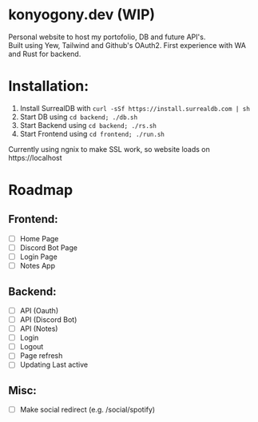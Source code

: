 # konyogony.dev (WIP)

Personal website to host my portofolio, DB and future API's. \
Built using Yew, Tailwind and Github's OAuth2. First experience with WA and Rust for backend.

# Installation:
1. Install SurrealDB with `curl -sSf https://install.surrealdb.com | sh`
2. Start DB using `cd backend; ./db.sh`
3. Start Backend using `cd backend; ./rs.sh`
4. Start Frontend using `cd frontend; ./run.sh`

Currently using ngnix to make SSL work, so website loads on https://localhost

# Roadmap

## Frontend:
- [ ] Home Page
- [ ] Discord Bot Page 
- [ ] Login Page 
- [ ] Notes App

## Backend:
- [ ] API (Oauth)
- [ ] API (Discord Bot)
- [ ] API (Notes)
- [ ] Login
- [ ] Logout
- [ ] Page refresh
- [ ] Updating Last active 

## Misc:
- [ ] Make social redirect (e.g. /social/spotify)
